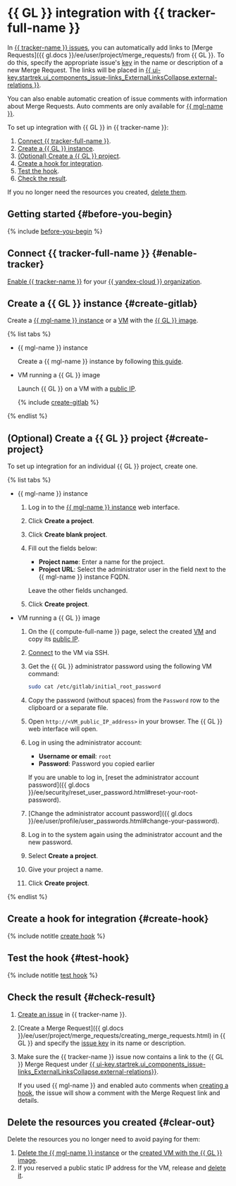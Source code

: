 # {{ GL }} integration with {{ tracker-full-name }}

In [{{ tracker-name }} issues](../../tracker/about-tracker.md#zadacha), you can automatically add links to [Merge Requests]({{ gl.docs }}/ee/user/project/merge_requests/) from {{ GL }}. To do this, specify the appropriate issue's [key](../../tracker/glossary.md#key) in the name or description of a new Merge Request. The links will be placed in [{{ ui-key.startrek.ui_components_issue-links_ExternalLinksCollapse.external-relations }}](../../tracker/external-links.md).

You can also enable automatic creation of issue comments with information about Merge Requests. Auto comments are only available for [{{ mgl-name }}](../../managed-gitlab/).

To set up integration with {{ GL }} in {{ tracker-name }}:

1. [Connect {{ tracker-full-name }}](#enable-tracker).
1. [Create a {{ GL }} instance](#create-gitlab).
1. [(Optional) Create a {{ GL }} project](#create-project).
1. [Create a hook for integration](#create-hook).
1. [Test the hook](#test-hook).
1. [Check the result](#check-result).

If you no longer need the resources you created, [delete them](#clear-out).

## Getting started {#before-you-begin}

{% include [before-you-begin](../_tutorials_includes/before-you-begin.md) %}

## Connect {{ tracker-full-name }} {#enable-tracker}

[Enable {{ tracker-name }}](../../tracker/enable-tracker.md) for your [{{ yandex-cloud }} organization](../../organization/).

## Create a {{ GL }} instance {#create-gitlab}

Create a [{{ mgl-name }} instance](../../managed-gitlab/concepts/index.md#instance) or a [VM](../../compute/concepts/vm.md) with the [{{ GL }} image](../../compute/concepts/image.md).

{% list tabs %}


- {{ mgl-name }} instance

   Create a {{ mgl-name }} instance by following [this guide](../../managed-gitlab/quickstart.md#instance-create).


- VM running a {{ GL }} image

   Launch {{ GL }} on a VM with a [public IP](../../vpc/concepts/address.md#public-addresses).

   {% include [create-gitlab](../../_includes/managed-gitlab/create.md) %}

{% endlist %}

## (Optional) Create a {{ GL }} project {#create-project}

To set up integration for an individual {{ GL }} project, create one.

{% list tabs %}

- {{ mgl-name }} instance

   1. Log in to the [{{ mgl-name }} instance](../../managed-gitlab/concepts/index.md#instance) web interface.
   1. Click **Create a project**.
   1. Click **Create blank project**.
   1. Fill out the fields below:
      * **Project name**: Enter a name for the project.
      * **Project URL**: Select the administrator user in the field next to the {{ mgl-name }} instance FQDN.

      Leave the other fields unchanged.
   1. Click **Create project**.

- VM running a {{ GL }} image

   1. On the {{ compute-full-name }} page, select the created [VM](../../compute/concepts/vm.md) and copy its [public IP](../../vpc/concepts/address.md#public-addresses).
   1. [Connect](../../compute/operations/vm-connect/ssh.md) to the VM via SSH.
   1. Get the {{ GL }} administrator password using the following VM command:

      ```bash
      sudo cat /etc/gitlab/initial_root_password
      ```

   1. Copy the password (without spaces) from the `Password` row to the clipboard or a separate file.
   1. Open `http://<VM_public_IP_address>` in your browser. The {{ GL }} web interface will open.
   1. Log in using the administrator account:
      * **Username or email**: `root`
      * **Password**: Password you copied earlier

      If you are unable to log in, [reset the administrator account password]({{ gl.docs }}/ee/security/reset_user_password.html#reset-your-root-password).
   1. [Change the administrator account password]({{ gl.docs }}/ee/user/profile/user_passwords.html#change-your-password).
   1. Log in to the system again using the administrator account and the new password.
   1. Select **Create a project**.
   1. Give your project a name.
   1. Click **Create project**.

{% endlist %}

## Create a hook for integration {#create-hook}

{% include notitle [create hook](../../_includes/managed-gitlab/create-hook.md) %}

## Test the hook {#test-hook}

{% include notitle [test hook](../../_includes/managed-gitlab/test-hook.md) %}

## Check the result {#check-result}

1. [Create an issue](../../tracker/user/create-ticket.md#create-task) in {{ tracker-name }}.
1. [Create a Merge Request]({{ gl.docs }}/ee/user/project/merge_requests/creating_merge_requests.html) in {{ GL }} and specify the [issue key](../../tracker/glossary.md#key) in its name or description.
1. Make sure the {{ tracker-name }} issue now contains a link to the {{ GL }} Merge Request under [{{ ui-key.startrek.ui_components_issue-links_ExternalLinksCollapse.external-relations}}](../../tracker/external-links.md).

   If you used {{ mgl-name }} and enabled auto comments when [creating a hook](#create-hook), the issue will show a comment with the Merge Request link and details.

## Delete the resources you created {#clear-out}

Delete the resources you no longer need to avoid paying for them:

1. [Delete the {{ mgl-name }} instance](../../managed-gitlab/operations/instance/instance-delete.md) or the [created VM with the {{ GL }} image](../../compute/operations/vm-control/vm-delete.md).
1. If you reserved a public static IP address for the VM, release and [delete it](../../vpc/operations/address-delete.md).
